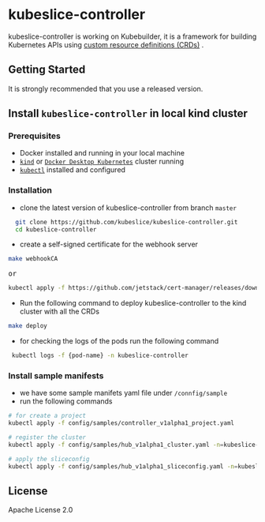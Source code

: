 # kubeslice-controller

kubeslice-controller is working on Kubebuilder, it is a framework for building Kubernetes APIs
using [custom resource definitions (CRDs)](https://kubernetes.io/docs/tasks/access-kubernetes-api/extend-api-custom-resource-definitions)
.

## Getting Started

It is strongly recommended that you use a released version.

## Install `kubeslice-controller` in local kind cluster

### Prerequisites

* Docker installed and running in your local machine
* [`kind`](https://kind.sigs.k8s.io/) or [`Docker Desktop Kubernetes`](https://docs.docker.com/desktop/kubernetes/)
  cluster running
* [`kubectl`](https://kubernetes.io/docs/tasks/tools/) installed and configured

### Installation

* clone the latest version of kubeslice-controller from branch `master`

```bash
  git clone https://github.com/kubeslice/kubeslice-controller.git
  cd kubeslice-controller
```

* create a self-signed certificate for the webhook server

```bash
make webhookCA
```

<pre>
or
</pre>

```bash
kubectl apply -f https://github.com/jetstack/cert-manager/releases/download/v1.7.0/cert-manager.yaml
```

* Run the following command to deploy kubeslice-controller to the kind cluster with all the CRDs

```bash
make deploy
```

* for checking the logs of the pods run the following command

```bash
 kubectl logs -f {pod-name} -n kubeslice-controller
```

### Install sample manifests

* we have some sample manifets yaml file under `/connfig/sample`
* run the following commands

```bash
# for create a project 
kubectl apply -f config/samples/controller_v1alpha1_project.yaml  

# register the cluster
kubectl apply -f config/samples/hub_v1alpha1_cluster.yaml -n=kubeslice-cisco

# apply the sliceconfig
kubectl apply -f config/samples/hub_v1alpha1_sliceconfig.yaml -n=kubeslice-cisco
```

## License

Apache License 2.0
